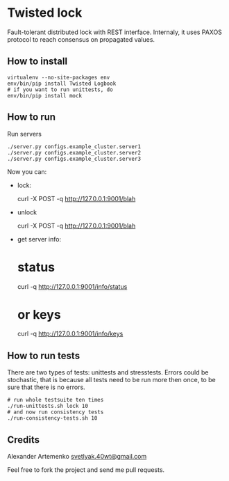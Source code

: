 Twisted lock
============

Fault-tolerant distributed lock with REST interface. Internaly,
it uses PAXOS protocol to reach consensus on propagated values.

How to install
--------------

    virtualenv --no-site-packages env
    env/bin/pip install Twisted Logbook
    # if you want to run unittests, do
    env/bin/pip install mock

How to run
----------

Run servers

    ./server.py configs.example_cluster.server1
    ./server.py configs.example_cluster.server2
    ./server.py configs.example_cluster.server3

Now you can:

* lock:

    curl -X POST -q http://127.0.0.1:9001/blah

* unlock

    curl -X POST -q http://127.0.0.1:9001/blah

* get server info:

    # status
    curl -q http://127.0.0.1:9001/info/status
    # or keys
    curl -q http://127.0.0.1:9001/info/keys


How to run tests
----------------

There are two types of tests: unittests and stresstests. Errors could be stochastic,
that is because all tests need to be run more then once, to be sure that there
is no errors.

    # run whole testsuite ten times
    ./run-unittests.sh lock 10
    # and now run consistency tests
    ./run-consistency-tests.sh 10

Credits
-------

Alexander Artemenko <svetlyak.40wt@gmail.com>

Feel free to fork the project and send me pull requests.
